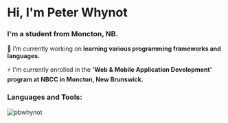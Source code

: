 <h1 align="left">Hi, I'm Peter Whynot</h1>
<h3 align="left">I'm a student from Moncton, NB.</h3>

🌱 I’m currently working on **learning various programming frameworks and languages.** 

⚡ I'm currently enrolled in the **'Web & Mobile Application Development' program at NBCC in Moncton, New Brunswick.**

<p align="left">
</p>

<h3 align="left">Languages and Tools:</h3>

<p><img align="center" src="https://github-readme-streak-stats.herokuapp.com/?user=pbwhynot&" alt="pbwhynot" /></p>








